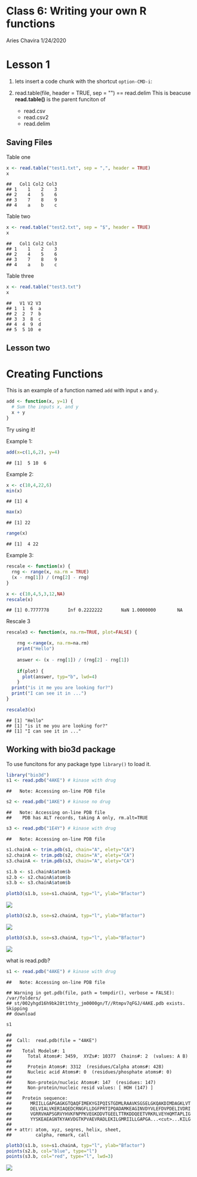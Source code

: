 Class 6: Writing your own R functions
================
Aries Chavira
1/24/2020

Lesson 1
========

1.  lets insert a code chunk with the shortcut `option-CMD-i`:

2.  read.table(file, header = TRUE, sep = "") == read.delim This is beacuse **read.table()** is the parent funciton of
    -   read.csv
    -   read.csv2
    -   read.delim

Saving Files
------------

Table one

``` r
x <- read.table("test1.txt", sep = ",", header = TRUE)
x
```

    ##   Col1 Col2 Col3
    ## 1    1    2    3
    ## 2    4    5    6
    ## 3    7    8    9
    ## 4    a    b    c

Table two

``` r
x <- read.table("test2.txt", sep = "$", header = TRUE)
x
```

    ##   Col1 Col2 Col3
    ## 1    1    2    3
    ## 2    4    5    6
    ## 3    7    8    9
    ## 4    a    b    c

Table three

``` r
x <- read.table("test3.txt")
x
```

    ##   V1 V2 V3
    ## 1  1  6  a
    ## 2  2  7  b
    ## 3  3  8  c
    ## 4  4  9  d
    ## 5  5 10  e

Lesson two
----------

Creating Functions
==================

This is an example of a function named `add` with input `x` and `y`.

``` r
add <- function(x, y=1) {
  # Sum the inputs x, and y
  x + y
}
```

Try using it!

Example 1:

``` r
add(x=c(1,6,2), y=4)
```

    ## [1]  5 10  6

Example 2:

``` r
x <- c(10,4,22,6)
min(x)
```

    ## [1] 4

``` r
max(x)
```

    ## [1] 22

``` r
range(x)
```

    ## [1]  4 22

Example 3:

``` r
rescale <- function(x) {
  rng <- range(x, na.rm = TRUE)
  (x - rng[1]) / (rng[2] - rng)
}
```

``` r
x <- c(10,4,5,3,12,NA)
rescale(x) 
```

    ## [1] 0.7777778       Inf 0.2222222       NaN 1.0000000        NA

Rescale 3

``` r
rescale3 <- function(x, na.rm=TRUE, plot=FALSE) {

    rng <-range(x, na.rm=na.rm)
    print("Hello")
 
    answer <- (x - rng[1]) / (rng[2] - rng[1])
    
    if(plot) {
      plot(answer, typ="b", lwd=4)
    }
  print("is it me you are looking for?")
  print("I can see it in ...")
}

rescale3(x)
```

    ## [1] "Hello"
    ## [1] "is it me you are looking for?"
    ## [1] "I can see it in ..."

Working with bio3d package
--------------------------

To use funcitons for any package type `library()` to load it.

``` r
library("bio3d")
s1 <- read.pdb("4AKE") # kinase with drug
```

    ##   Note: Accessing on-line PDB file

``` r
s2 <- read.pdb("1AKE") # kinase no drug
```

    ##   Note: Accessing on-line PDB file
    ##    PDB has ALT records, taking A only, rm.alt=TRUE

``` r
s3 <- read.pdb("1E4Y") # kinase with drug
```

    ##   Note: Accessing on-line PDB file

``` r
s1.chainA <- trim.pdb(s1, chain="A", elety="CA")
s2.chainA <- trim.pdb(s2, chain="A", elety="CA")
s3.chainA <- trim.pdb(s3, chain="A", elety="CA")

s1.b <- s1.chainA$atom$b
s2.b <- s2.chainA$atom$b
s3.b <- s3.chainA$atom$b

plotb3(s1.b, sse=s1.chainA, typ="l", ylab="Bfactor")
```

![](Class_6_files/figure-markdown_github/unnamed-chunk-10-1.png)

``` r
plotb3(s2.b, sse=s2.chainA, typ="l", ylab="Bfactor")
```

![](Class_6_files/figure-markdown_github/unnamed-chunk-10-2.png)

``` r
plotb3(s3.b, sse=s3.chainA, typ="l", ylab="Bfactor")
```

![](Class_6_files/figure-markdown_github/unnamed-chunk-10-3.png)

what is read.pdb?

``` r
s1 <- read.pdb("4AKE") # kinase with drug
```

    ##   Note: Accessing on-line PDB file

    ## Warning in get.pdb(file, path = tempdir(), verbose = FALSE): /var/folders/
    ## st/002yhgd16h9bk28t1thty_jm0000gn/T//Rtmpv7qFGJ/4AKE.pdb exists. Skipping
    ## download

``` r
s1
```

    ## 
    ##  Call:  read.pdb(file = "4AKE")
    ## 
    ##    Total Models#: 1
    ##      Total Atoms#: 3459,  XYZs#: 10377  Chains#: 2  (values: A B)
    ## 
    ##      Protein Atoms#: 3312  (residues/Calpha atoms#: 428)
    ##      Nucleic acid Atoms#: 0  (residues/phosphate atoms#: 0)
    ## 
    ##      Non-protein/nucleic Atoms#: 147  (residues: 147)
    ##      Non-protein/nucleic resid values: [ HOH (147) ]
    ## 
    ##    Protein sequence:
    ##       MRIILLGAPGAGKGTQAQFIMEKYGIPQISTGDMLRAAVKSGSELGKQAKDIMDAGKLVT
    ##       DELVIALVKERIAQEDCRNGFLLDGFPRTIPQADAMKEAGINVDYVLEFDVPDELIVDRI
    ##       VGRRVHAPSGRVYHVKFNPPKVEGKDDVTGEELTTRKDDQEETVRKRLVEYHQMTAPLIG
    ##       YYSKEAEAGNTKYAKVDGTKPVAEVRADLEKILGMRIILLGAPGA...<cut>...KILG
    ## 
    ## + attr: atom, xyz, seqres, helix, sheet,
    ##         calpha, remark, call

``` r
plotb3(s1.b, sse=s1.chainA, typ="l", ylab="Bfactor")
points(s2.b, col="blue", type="l")
points(s3.b, col="red", type="l", lwd=3)
```

![](Class_6_files/figure-markdown_github/unnamed-chunk-12-1.png)
